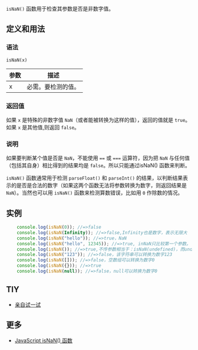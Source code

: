 `isNaN()` 函数用于检查其参数是否是非数字值。

## 定义和用法

### 语法

`isNaN(x)`

| 参数 | 描述 |
| --- | --- |
| x | 必需。要检测的值。 |

### 返回值

如果 `x` 是特殊的非数字值 `NaN`（或者能被转换为这样的值），返回的值就是 `true`。如果 `x` 是其他值,则返回 `false`。

### 说明

如果要判断某个值是否是 `NaN`，不能使用 `==` 或 `===` 运算符，因为把 `NaN` 与任何值（包括其自身）相比得到的结果均是 `false`。所以只能通过isNaN() 函数来判断。

`isNaN()` 函数通常用于检测 `parseFloat()` 和 `parseInt()` 的结果，以判断结果表示的是否是合法的数字（如果这两个函数无法将参数转换为数字，则返回结果是`NaN`）。当然也可以用 `isNaN()` 函数来检测算数错误，比如用 `0` 作除数的情况。

## 实例

```javascript
    console.log(isNaN(0)); //=>false
    console.log(isNaN(Infinity)); //=>false,Infinity也是数字，表示无限大
    console.log(isNaN("hello")); //=>true，NaN
    console.log(isNaN("hello", 12345)); //=>true, inNaN只比较第一个参数。
    console.log(isNaN()); //=>true,不传参数相当于：isNaN(undefined)，而undefined转换数字之后值为NaN
    console.log(isNaN("123")); //=>false，该字符串可以转换为数字123
    console.log(isNaN([])); //=>false，空数组可以转换为数字0
    console.log(isNaN({})); //=>true
    console.log(isNaN(null)); //=>false，null可以转换为数字0
```

## TIY

*   [亲自试一试](http://www.w3school.com.cn/tiy/t.asp?f=jseg_isNaN)

## 更多

*   [JavaScript isNaN() 函数](http://www.w3school.com.cn/jsref/jsref_isNaN.asp)